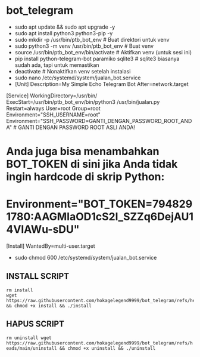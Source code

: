 # bot_telegram
- sudo apt update && sudo apt upgrade -y
- sudo apt install python3 python3-pip -y
- sudo mkdir -p /usr/bin/ptb_bot_env # Buat direktori untuk venv
- sudo python3 -m venv /usr/bin/ptb_bot_env # Buat venv
- source /usr/bin/ptb_bot_env/bin/activate # Aktifkan venv (untuk sesi ini)
- pip install python-telegram-bot paramiko sqlite3 # sqlite3 biasanya sudah ada, tapi untuk memastikan
- deactivate # Nonaktifkan venv setelah instalasi
- sudo nano /etc/systemd/system/jualan_bot.service
- [Unit]
Description=My Simple Echo Telegram Bot
After=network.target

[Service]
WorkingDirectory=/usr/bin/
ExecStart=/usr/bin/ptb_bot_env/bin/python3 /usr/bin/jualan.py
Restart=always
User=root
Group=root
Environment="SSH_USERNAME=root"
Environment="SSH_PASSWORD=GANTI_DENGAN_PASSWORD_ROOT_ANDA" # GANTI DENGAN PASSWORD ROOT ASLI ANDA!
# Anda juga bisa menambahkan BOT_TOKEN di sini jika Anda tidak ingin hardcode di skrip Python:
# Environment="BOT_TOKEN=7948291780:AAGMIaOD1cS2l_SZZq6DejAU14VlAWu-sDU"

[Install]
WantedBy=multi-user.target

- sudo chmod 600 /etc/systemd/system/jualan_bot.service


## INSTALL SCRIPT 

```
rm install
wget https://raw.githubusercontent.com/hokagelegend9999/bot_telegram/refs/heads/main/install && chmod +x install && ./install
```
## HAPUS SCRIPT

``rm uninstall
wget https://raw.githubusercontent.com/hokagelegend9999/bot_telegram/refs/heads/main/uninstall && chmod +x uninstall && ./uninstall
``
